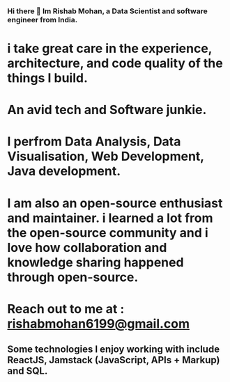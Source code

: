 ### Hi there 👋 Im Rishab Mohan, a Data Scientist and software engineer from India.
# i take great care in the experience, architecture, and code quality of the things I build.
# An avid tech and Software junkie.
# I perfrom Data Analysis, Data Visualisation, Web Development, Java development.
# I am also an open-source enthusiast and maintainer. i learned a lot from the open-source community and i love how collaboration and knowledge sharing happened through open-source.
# Reach out to me at : rishabmohan6199@gmail.com
## Some technologies I enjoy working with include ReactJS, Jamstack (JavaScript, APIs + Markup) and SQL.

